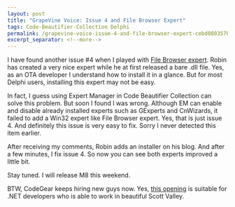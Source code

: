 ```yaml
---
layout: post
title: "GrapeVine Voice: Issue 4 and File Browser Expert"
tags: Code-Beautifier-Collection Delphi
permalink: /grapevine-voice-issue-4-and-file-browser-expert-cebd080357bd
excerpt_separator: <!--more-->
---
```

I have found another issue #4 when I played with [File Browser expert](http://projectvalley.com/weblog/2007/10/delphi-2007-file-browser-expert.html). Robin has created a very nice expert while he at first released a bare .dll file. Yes, as an OTA developer I understand how to install it in a glance. But for most Delphi users, installing this expert may not be easy.
<!--more-->

In fact, I guess using Expert Manager in Code Beautifier Collection can solve this problem. But soon I found I was wrong. Although EM can enable and disable already installed experts such as GExperts and CnWizards, it failed to add a Win32 expert like File Browser expert. Yes, that is just issue 4. And definitely this issue is very easy to fix. Sorry I never detected this item earlier.

After receiving my comments, Robin adds an installer on his blog. And after a few minutes, I fix issue 4. So now you can see both experts improved a little bit.

Stay tuned. I will release M8 this weekend.

BTW, CodeGear keeps hiring new guys now. Yes, [this opening](http://blogs.codegear.com/michaeldevery/2007/10/19/33778/) is suitable for .NET developers who is able to work in beautiful Scott Valley.

